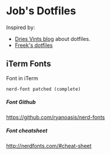 # Job's Dotfiles

Inspired by:
- [Dries Vints blog](https://driesvints.com/blog/getting-started-with-dotfiles) about dotfiles.
- [Freek's dotfiles](https://github.com/freekmurze/dotfiles)


## iTerm Fonts
Font in iTerm
```shell script
nerd-font patched (complete)
``` 

##### Font Github
https://github.com/ryanoasis/nerd-fonts
##### Font cheatsheet
http://nerdfonts.com/#cheat-sheet
